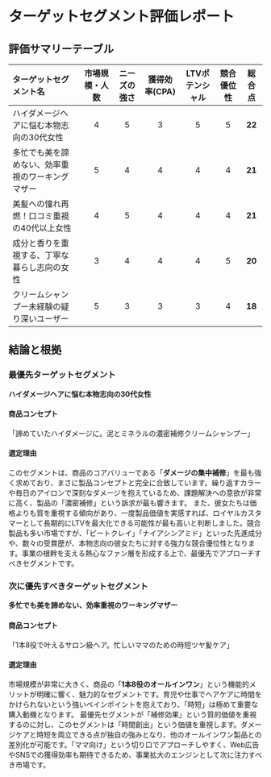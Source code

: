 # ターゲットセグメント評価レポート

## 評価サマリーテーブル
| ターゲットセグメント名 | 市場規模・人数 | ニーズの強さ | 獲得効率(CPA) | LTVポテンシャル | 競合優位性 | 総合点 |
| :--- | :---: | :---: | :---: | :---: | :---: | :---: |
| ハイダメージヘアに悩む本物志向の30代女性 | 4 | 5 | 3 | 5 | 5 | **22** |
| 多忙でも美を諦めない、効率重視のワーキングマザー | 5 | 4 | 4 | 4 | 4 | **21** |
| 美髪への憧れ再燃！口コミ重視の40代以上女性 | 4 | 5 | 4 | 4 | 4 | **21** |
| 成分と香りを重視する、丁寧な暮らし志向の女性 | 3 | 4 | 4 | 4 | 5 | **20** |
| クリームシャンプー未経験の疑り深いユーザー | 5 | 3 | 3 | 3 | 4 | **18** |

## 結論と根拠

### 最優先ターゲットセグメント
**ハイダメージヘアに悩む本物志向の30代女性**

#### 商品コンセプト
「諦めていたハイダメージに。泥とミネラルの濃密補修クリームシャンプー」

#### 選定理由
このセグメントは、商品のコアバリューである「**ダメージの集中補修**」を最も強く求めており、まさに製品コンセプトと完全に合致しています。繰り返すカラーや毎日のアイロンで深刻なダメージを抱えているため、課題解決への意欲が非常に高く、製品の「濃密補修」という訴求が最も響きます。
また、彼女たちは価格よりも質を重視する傾向があり、一度製品価値を実感すれば、ロイヤルカスタマーとして長期的にLTVを最大化できる可能性が最も高いと判断しました。競合製品も多い市場ですが、「ピートクレイ」「ナイアシンアミド」といった先進成分や、数々の受賞歴が、本物志向の彼女たちに対する強力な競合優位性となります。事業の根幹を支える熱心なファン層を形成する上で、最優先でアプローチすべきセグメントです。

### 次に優先すべきターゲットセグメント
**多忙でも美を諦めない、効率重視のワーキングマザー**

#### 商品コンセプト
「1本8役で叶えるサロン級ヘア。忙しいママのための時短ツヤ髪ケア」

#### 選定理由
市場規模が非常に大きく、商品の「**1本8役のオールインワン**」という機能的メリットが明確に響く、魅力的なセグメントです。育児や仕事でヘアケアに時間をかけられないという強いペインポイントを抱えており、「時短」は極めて重要な購入動機となります。
最優先セグメントが「補修効果」という質的価値を重視するのに対し、このセグメントは「時間創出」という価値を重視します。ダメージケアと時短を両立できる点が独自の強みとなり、他のオールインワン製品との差別化が可能です。「ママ向け」という切り口でアプローチしやすく、Web広告やSNSでの獲得効率も期待できるため、事業拡大のエンジンとして次に注力すべき市場です。
